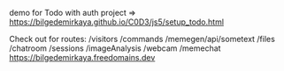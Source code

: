 demo for Todo with auth project => https://bilgedemirkaya.github.io/C0D3/js5/setup_todo.html

Check out for routes: /visitors /commands /memegen/api/sometext /files /chatroom /sessions /imageAnalysis /webcam /memechat
https://bilgedemirkaya.freedomains.dev